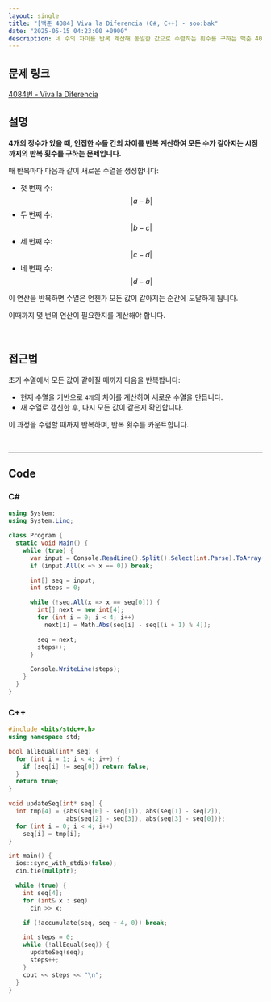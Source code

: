 ```yaml
---
layout: single
title: "[백준 4084] Viva la Diferencia (C#, C++) - soo:bak"
date: "2025-05-15 04:23:00 +0900"
description: 네 수의 차이를 반복 계산해 동일한 값으로 수렴하는 횟수를 구하는 백준 4084번 Viva la Diferencia 문제의 C# 및 C++ 풀이 및 해설
---
```


## 문제 링크
[4084번 - Viva la Diferencia](https://www.acmicpc.net/problem/4084)

## 설명

**4개의 정수가 있을 때, 인접한 수들 간의 차이를 반복 계산하여 모든 수가 같아지는 시점까지의 반복 횟수를 구하는 문제입니다.**

매 반복마다 다음과 같이 새로운 수열을 생성합니다:

- 첫 번째 수: $$\lvert a - b \rvert$$
- 두 번째 수: $$\lvert b - c \rvert$$
- 세 번째 수: $$\lvert c - d \rvert$$
- 네 번째 수: $$\lvert d - a \rvert$$

이 연산을 반복하면 수열은 언젠가 모든 값이 같아지는 순간에 도달하게 됩니다.

이때까지 몇 번의 연산이 필요한지를 계산해야 합니다.

<br>

## 접근법

초기 수열에서 모든 값이 같아질 때까지 다음을 반복합니다:

- 현재 수열을 기반으로 `4개`의 차이를 계산하여 새로운 수열을 만듭니다.
- 새 수열로 갱신한 후, 다시 모든 값이 같은지 확인합니다.

이 과정을 수렴할 때까지 반복하며, 반복 횟수를 카운트합니다.

<br>

---

## Code

### C#

```csharp
using System;
using System.Linq;

class Program {
  static void Main() {
    while (true) {
      var input = Console.ReadLine().Split().Select(int.Parse).ToArray();
      if (input.All(x => x == 0)) break;

      int[] seq = input;
      int steps = 0;

      while (!seq.All(x => x == seq[0])) {
        int[] next = new int[4];
        for (int i = 0; i < 4; i++)
          next[i] = Math.Abs(seq[i] - seq[(i + 1) % 4]);

        seq = next;
        steps++;
      }

      Console.WriteLine(steps);
    }
  }
}
```

### C++

```cpp
#include <bits/stdc++.h>
using namespace std;

bool allEqual(int* seq) {
  for (int i = 1; i < 4; i++) {
    if (seq[i] != seq[0]) return false;
  }
  return true;
}

void updateSeq(int* seq) {
  int tmp[4] = {abs(seq[0] - seq[1]), abs(seq[1] - seq[2]),
                abs(seq[2] - seq[3]), abs(seq[3] - seq[0])};
  for (int i = 0; i < 4; i++)
    seq[i] = tmp[i];
}

int main() {
  ios::sync_with_stdio(false);
  cin.tie(nullptr);

  while (true) {
    int seq[4];
    for (int& x : seq)
      cin >> x;

    if (!accumulate(seq, seq + 4, 0)) break;

    int steps = 0;
    while (!allEqual(seq)) {
      updateSeq(seq);
      steps++;
    }
    cout << steps << "\n";
  }
}
```
